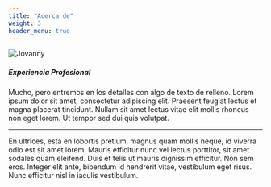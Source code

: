 ```yaml
---
title: "Acerca de"
weight: 3
header_menu: true
---
```


![Jovanny](images/happy-ethnic-woman-sitting-at-table-with-laptop-3769021.jpg)

##### Experiencia Profesional

Mucho, pero entremos en los detalles con algo de texto de relleno. Lorem ipsum dolor sit amet, consectetur adipiscing elit. Praesent feugiat lectus et magna placerat tincidunt. Nullam sit amet lectus vitae elit mollis rhoncus non eget lorem. Ut tempor sed dui quis volutpat.

----

En ultrices, está en lobortis pretium, magnus quam mollis neque, id viverra odio est sit amet lorem. Mauris efficitur nunc vel lectus porttitor, sit amet sodales quam eleifend. Duis et felis ut mauris dignissim efficitur. Non sem eros. Integer elit ante, bibendum id hendrerit vitae, vestibulum eget risus. Nunc efficitur nisl in iaculis vestibulum.
